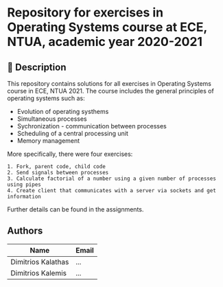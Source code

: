 # Repository for exercises in Operating Systems course at ECE, NTUA, academic year 2020-2021

## 📜 Description
This repository contains solutions for all exercises in Operating Systems course in ECE, NTUA 2021. The course includes the general principles of operating systems such as:
* Evolution of operating systhems
* Simultaneous processes
* Sychronization - communication between processes
* Scheduling of a central processing unit
* Memory management

More specifically, there were four exercises:

    1. Fork, parent code, child code
    2. Send signals between processes
    3. Calculate factorial of a number using a given number of processes using pipes
    4. Create client that communicates with a server via sockets and get information

Further details can be found in the assignments.



## Authors

| Name | Email |
| --- | --- |
| Dimitrios Kalathas | ... |
| Dimitrios Kalemis | ... |
